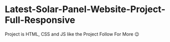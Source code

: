 # Latest-Solar-Panel-Website-Project-Full-Responsive
Project is HTML, CSS and JS
like the Project
Follow For More 😉
